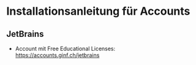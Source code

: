 # Installationsanleitung für Accounts

## JetBrains

- Account mit Free Educational Licenses: https://accounts.ginf.ch/jetbrains
